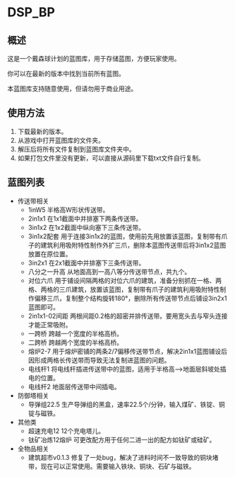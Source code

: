# DSP_BP
## 概述
这是一个戴森球计划的蓝图库，用于存储蓝图，方便玩家使用。

你可以在最新的版本中找到当前所有蓝图。

本蓝图库支持随意使用，但请勿用于商业用途。

## 使用方法
1. 下载最新的版本。
2. 从游戏中打开蓝图库的文件夹。
3. 解压后将所有文件复制到蓝图库文件夹中。
4. 如果打包文件里没有更新，可以直接从源码里下载txt文件自行复制。

## 蓝图列表
- 传送带相关
    - 1inW5 半格高W形状传送带。
    - 2in1x1 在1x1截面中并排塞下两条传送带。
    - 3in1x2 在1x2截面中纵向塞下三条传送带。
    - 3in1x2配套 用于连接3in1x2的蓝图，使用前先用放置该蓝图，复制带有爪子的建筑利用吸附特性制作外扩三爪，删除本蓝图传送带后将3in1x2蓝图放置在原位置。
    - 3in2x1 在2x1截面中并排塞下三条传送带。
    - 八分之一升高 从地面高到一高八等分传送带节点，共九个。
    - 对位六爪 用于铺设间隔两格的对位六爪的建筑，准备分别抓在一格、两格、两格的三爪建筑，放置该蓝图，复制带有爪子的建筑利用吸附特性制作偏移三爪，复制整个结构旋转180°，删除所有传送带节点后铺设3in2x1蓝图即可。
    - 2in1x1-02间距 两根间距0.2格的超密并排传送带。要用宽头去与窄头连接才能正常吸附。
    - 一跨桥 跨越一个宽度的半格高桥。
    - 二跨桥 跨越两个宽度的半格高桥。
    - 熔炉2-7 用于熔炉密铺的两条2/7偏移传送带节点，解决2in1x1蓝图铺设后因形成两格长传送带而导致无法复制进蓝图的问题。
    - 电线杆1 将电线杆插进传送带中的蓝图，适用于半格高-->地面层斜坡处插电的位置。
    - 电线杆2 地面层传送带中间插电。
- 防御塔相关
    - 导弹组22.5 生产导弹组的黑盒，速率22.5个/分钟，输入煤矿、铁锭、铜锭与磁铁。
- 其他类
    - 超速充电12 12个充电塔儿。
    - 钛矿冶炼12熔炉 可更改配方用于任何二进一出的配方如钛矿或硅矿。
- 全物品相关
    - 建筑超市v0.1.3 修复了一处bug，解决了进料时间不一致导致的铜块堵带，现在可以正常使用。需要输入铁块、铜块、石矿与磁铁。